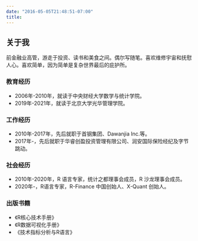 ```yaml
---
date: "2016-05-05T21:48:51-07:00"
title: 
---
```


## 关于我

前金融业高管，游走于投资、读书和美食之间。偶尔写随笔。喜欢维修宇宙和抚慰人心。喜欢简单，因为简单是复杂世界最后的庇护所。

### 教育经历

- 2006年-2010年，就读于中央财经大学数学与统计学院。
- 2019年-2021年，就读于北京大学光华管理学院。

### 工作经历

- 2010年-2017年，先后就职于首钢集团、Dawanjia Inc.等。
- 2017年-，先后就职于华睿创盈投资管理有限公司、润安国际保险经纪及字节跳动。

### 社会经历

- 2010年-2020年，R 语言专家，统计之都理事会成员，R 沙龙理事会成员。
- 2020年-，R语言专家，R-Finance 中国创始人、X-Quant 创始人。

### 出版书籍

- 《R核心技术手册》
- 《R数据可视化手册》
- 《技术指标分析与R语言》
